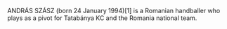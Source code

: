 ANDRÁS SZÁSZ (born 24 January 1994)[1] is a Romanian handballer who plays as a pivot for Tatabánya KC and the Romania national team.
